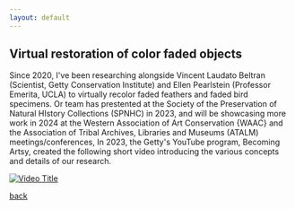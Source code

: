 ```yaml
---
layout: default
---
```


## Virtual restoration of color faded objects

Since 2020, I've been researching alongside Vincent Laudato Beltran (Scientist, Getty Conservation Institute) and Ellen Pearlstein (Professor Emerita, UCLA) to virtually recolor faded feathers and faded bird specimens. Or team has prestented at the Society of the Preservation of Natural HIstory Collections (SPNHC) in 2023, and will be showcasing more work in 2024 at the Western Association of Art Conservation {WAAC} and the Association of Tribal Archives, Libraries and Museums (ATALM) meetings/conferences, In 2023, the Getty's YouTube program, Becoming Artsy, created the following short video introducing the various concepts and details of our research.

[![Video Title](https://youtu.be/Klk0xvCPK7k?si=CFYaFklOIk8V0kvp/0.jpg)](https://youtu.be/Klk0xvCPK7k?si=CFYaFklOIk8V0kvp)


[back](./)

